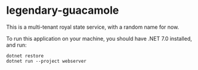 # legendary-guacamole

This is a multi-tenant royal state service, with a random name for now.

To run this application on your machine, you should have .NET 7.0 installed,
and run:

```shell
dotnet restore
dotnet run --project webserver
```
